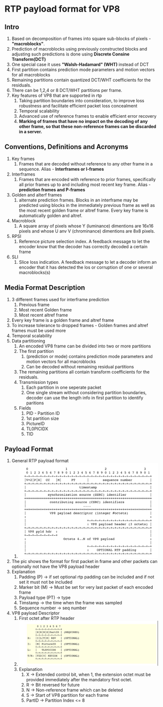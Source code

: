 # RTP payload format for VP8

## Intro

1. Based on decomposition of frames into square sub-blocks of pixels - **"macroblocks"**.
1. Prediction of macroblocks using previously constructed blocks and adjusting such predictions is done using **Discrete Consine Transform(DCT)**
1. One special case it uses **"Walsh-Hadamard" (WHT)** instead of DCT
1. First partition contains prediction mode parameters and motion vectors for all macroblocks
1. Remaining partitions contain quantized DCT/WHT coefficients for the residuals.
1. There can be 1,2,4 or 8 DCT/WHT partitions per frame.
1. Key features of VP8 that are supported in rtp
    1. Taking partition boundaries into consideration, to improve loss robustness and facilitate efficient packet loss concealment
    1. Temporal scalability
    1. Advanced use of reference frames to enable efficient error recovery
    1. **Marking of frames that have no impact on the decoding of any other frame, so that these non-reference frames can be discarded in a server.**

## Conventions, Definitions and Acronyms

1. Key frames
    1. Frames that are decoded without reference to any other frame in a sequence. Alias - **Interframes or I-frames**
1. Interframes
    1. Frames that are encoded with reference to prior frames, specifically all prior frames up to and including most recent key frame. Alias - **prediction frames and P-frames**
1. Golden and alterf frames
    1. alternate prediction frames. Blocks in an interframe may be predicted using blocks in the immediately previous frame as well as the most recent golden frame or altref frame. Every key frame is automatically golden and altref.
1. Macroblock
    1. A square array of pixels whose Y (luminance) dimentions are 16x16 pixels and whose U anv V (chrominance) dimentions are 8x8 pixels.
1. RPSI
    1. Reference picture selection index. A feedback message to let the encoder know that the decoder has correctly decoded a certain frame
1. SLI
    1. Slice loss indication. A feedback message to let a decoder inform an encoder that it has detected the los or corruption of one or several macroblocks(s)

## Media Format Description

1. 3 different frames used for interframe prediction
    1. Previous frame
    1. Most recent Golden frame
    1. Most recent altref frame
1. Every key frame is a golden frame and altref frame
1. To increase tolerance to dropped frames - Golden frames and altref frames must be used more
1. Temporal scalability
1. Data partitioning
    1. An encoded VP8 frame can be divided into two or more partitions
    1. The first partition
        1. (prediction or mode) contains prediction mode parameters and motion vectors for all macroblocks
        1. Can be decoded without remaining residual partitions
    1. The remaining partitions all contain transform coefficients for the residuals.
    1. Transmission types
        1. Each partition in one seperate packet
        1. One single stream without considering partition boundaries, decoder can use the length info in first partition to identify paritions
    1. Fields
        1. PID - Partition ID
        1. 1st partition size
        1. PictureID
        1. TL0PICIDX
        1. TID

## Payload Format

1. General RTP payload format
    1. ![vp8rtppayload.png](pictures/vp8rtppayload.jpg)
1. The pic shows the format for first packet in frame and other packets can optionally not have the VP8 payload header
1. Explanation
    1. Padding (P) -> if set optional rtp padding can be included and if not set it must not be included
    1. Marker bit (M) -> Must be set for very last packet of each encoded frame
    1. Payload type (PT) -> type
    1. Timstamp -> the time when the frame was sampled
    1. Sequence number -> seq number
1. VP8 payload Descriptor
    1. First octet after RTP header
    1. ![firstoctet.jpg](pictures/firstoctet.jpg)
    1. Explanation
        1. X -> Extended control bit, when 1, the extension octet must be provided immediately after the mandatory first octet.
        1. R -> Bit reversed for future
        1. N -> Non-reference frame which can be deleted
        1. S -> Start of VP8 partition for each frame
        1. PartID -> Partition Index <= 8